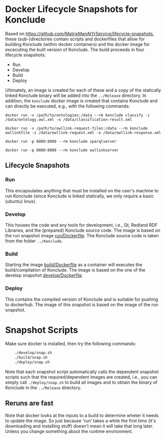 # Docker Lifecycle Snapshots for Konclude

Based on https://github.com/MatrixManAtYrService/lifecycle-snapshots, these (sub-)directories contain scripts and dockerfiles that allow for building Konclude (within docker containers) and the docker image for excecuting the built version of Konclude.
The build proceeds in four lifecycle snapshots:
- Run
- Develop
- Build
- Deploy

Ultimately, an image is created for each of these and a copy of the statically linked Konclude binary will be added into the `../Release` directory.
In addition, the `konclude` docker image is created that contains Konclude and can directly be executed, e.g., with the following commands:

```
docker run -v /path/to/ontologies:/data --rm konclude classify -i /data/ontology.owl.xml -o /data/classification-result.xml

docker run -v /path/to/owllink-request-files:/data --rm konclude owllinkfile -i /data/owllink-request.xml -o /data/owllink-response.xml

docker run -p 8080:8080 --rm konclude sparqlserver

docker run -p 8080:8080 --rm konclude owllinkserver
```


## Lifecycle Snapshots

### Run
This encapsulates anything that must be installed on the user's machine to run Konclude (since Konclude is linked statically, we only require a basic (ubuntu) linux).

### Develop 
This houses the code and any tools for development, i.e., Qt, Redland RDF Libraries, and the (prepared) Konclude source code. The image is based on the run snapshot image [run/Dockerfile](run/Dockerfile).
The Konclude source code is taken from the folder `../Konclude`.

### Build
Starting the image [build/Dockerfile](build/Dockerfile) as a container will executes the build/compilation of Konclude. The image is based on the one of the develop snapshot [develop/Dockerfile](develop/Dockerfile).

### Deploy
This contains the compiled version of Konclude and is suitable for pushing to dockerhub. The image of this snapshot is based on the image of the run snapshot.


# Snapshot Scripts

Make sure docker is installed, then try the following commands:

``` ./run/snap.sh
    ./develop/snap.sh
    ./build/snap.sh
    ./deploy/snap.sh
```

Note that each snapshot script automatically calls the dependent snapshot scripts such that the required/dependent images are created, i.e., you can simply call `./deploy/snap.sh` to build all images and to obtain the binary of Konclude in the `../Release` directory.

## Reruns are fast

Note that docker looks at the inputs to a build to determine wheter it needs to update the image.  So just because 'run' takes a while the first time (it's downloading and installing stuff) doesn't mean it will take that long later.  Unless you change something about the runtime environment.

